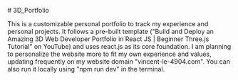 #   3 D _ P o r t f o l i o 

    
 This is a customizable personal portfolio to track my experience and personal projects. It follows a pre-built template ("Build and Deploy an Amazing 3D Web Developer Portfolio in React JS | Beginner Three.js Tutorial" on YouTube) and uses react.js as its core foundation. I am planning to personalize the website more to fit my own experience and values, updating frequently on my website domain "vincent-le-4904.com". You can also run it locally using "npm run dev" in the terminal. 
 

